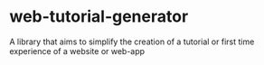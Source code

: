# web-tutorial-generator
A library that aims to simplify the creation of a tutorial or first time experience of a website or web-app
